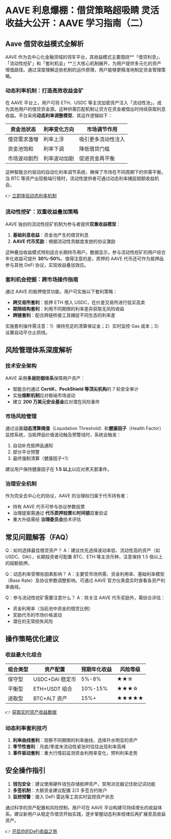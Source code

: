 # AAVE 利息爆棚：借贷策略超吸睛 灵活收益大公开：AAVE 学习指南（二）

## Aave 借贷收益模式全解析

AAVE 作为去中心化金融领域的领军平台，其收益模式主要围绕**「借贷利息」、「流动性挖矿」和「套利机会」**三大核心机制展开，为用户提供多元化的资产增值路径。通过深度理解这些机制的运作原理，用户能够更精准地制定资金管理策略。

### 动态利率机制：打造高效收益金矿

在 AAVE 平台上，用户可将 ETH、USDC 等主流加密资产注入「流动性池」，成为其他用户的借贷资金源。这种供需匹配机制让贷方在资金被借出时持续获取利息收益。平台采用**动态利率调整模型**，其运作逻辑如下：

| 资金池状态       | 利率变化方向 | 市场调节作用         |
|------------------|--------------|----------------------|
| 借贷需求激增     | 利率上浮     | 吸引更多流动性注入   |
| 资金池饱和       | 利率下调     | 降低借贷门槛         |
| 市场波动剧烈     | 利率波动加剧 | 促进资金再平衡       |

这种智能合约驱动的自动化利率调节系统，确保了市场在不同周期下的供需平衡。当 BTC 等资产出现极端行情时，流动性提供者可通过动态利率捕捉超额收益机会。

👉 [立即体验动态利率机制](https://bit.ly/okx_welcome)

### 流动性挖矿：双重收益叠加策略

AAVE 独创的流动性挖矿机制为参与者提供**双重收益模型**：
1. **基础利息收益**：资金池产生的借贷利息
2. **AAVE 代币奖励**：根据流动性贡献度发放的协议激励

这种叠加收益模式特别适合长期持币用户。数据显示，参与流动性挖矿的用户综合年化收益可提升 **30%-50%**。值得注意的是，质押的 AAVE 代币还可作为抵押品参与其他 DeFi 协议，实现收益叠加效应。

### 套利机会挖掘：跨市场操作指南

通过 AAVE 的抵押借贷功能，用户可实施以下套利策略：
- **跨交易所套利**：抵押 ETH 借入 USDC，在价差交易所进行低买高卖
- **期限结构套利**：利用不同期限的利率差异获取无风险收益
- **跨链套利**：配合跨链桥接工具捕捉不同生态的利率差

实施套利操作需注意：1）保持充足的清算保证金；2）实时监控 Gas 成本；3）设置自动平仓止损线。

## 风险管理体系深度解析

### 技术安全架构

AAVE 采用**多层防御体系**保障用户资产：
- 智能合约通过 **CertiK、PeckShield 等顶尖机构**的 7 轮安全审计
- 实施**熔断机制**应对极端市场波动
- 建立 **200 万美元安全基金**应对潜在风险事件

### 市场风险管理

通过设置**动态清算阈值**（Liquidation Threshold）和**健康因子**（Health Factor）监控系统，当抵押品价值波动触及预警线时，系统会触发：
1. 自动补充抵押品通知
2. 部分平仓预警
3. 最终强制清算（健康因子<1）

建议用户保持健康因子在 **1.5 以上**以应对黑天鹅事件。

### 治理安全机制

作为完全去中心化的协议，AAVE 的治理权归属于代币持有者：
- 持有 AAVE 代币可参与协议参数投票
- 治理提案需通过 **代币质押投票**和**时间锁**双重验证
- 重大升级需经 **治理委员会**技术评估

## 常见问题解答（FAQ）

Q：如何选择最佳借贷资产？
A：建议优先选择波动率低、流动性高的资产（如 USDC、DAI），长期投资者可配置 BTC、ETH 等主流币种，注意保持 1.5 倍以上的超额抵押。

Q：动态利率受哪些因素影响？
A：主要受市场供需、资金利用率、基础利率模型（Base Rate）及协议参数调整影响。可通过 AAVE 官方仪表盘实时查看各资产利率曲线。

Q：参与流动性挖矿需要注意什么？
A：除关注 AAVE 代币奖励外，需综合评估：
- 资金利用率（当前池中资金的借贷比例）
- 奖励代币的市场价格波动
- 潜在的无常损失风险

## 操作策略优化建议

### 收益最大化组合

| 组合类型   | 资产配置        | 预期年化收益 | 风险等级 |
|------------|-----------------|--------------|----------|
| 保守型     | USDC+DAI 稳定币 | 5%-8%        | ★★☆      |
| 平衡型     | ETH+USDT 组合   | 10%-15%      | ★★★☆     |
| 进取型     | BTC+ALT 资产    | 15%+         | ★★★★★    |

👉 [获取实时资产收益数据](https://bit.ly/okx_welcome)

### 动态利率套利技巧

1. **利率曲线套利**：观察不同期限的利率曲线，选择升水明显的资产
2. **季节性套利**：月底/季度末流动性紧张时往往出现利率高峰
3. **事件驱动套利**：重大行情前监测资金利用率变化，预判利率走势

## 安全操作指引

1. **钱包安全**：建议使用硬件钱包存储抵押资产，禁用浏览器记住助记词功能
2. **多签机制**：大额资金建议配置 2/3 多签合约账户
3. **监控预警**：接入 DeFi 雷达等工具实时监控资产状态

通过科学的资产配置和风险控制，用户可在 AAVE 平台构建可持续增长的收益体系。建议新用户从稳定币借贷开始实践，逐步掌握动态利率规律后再扩展至高收益资产。

👉 [开启你的DeFi收益之旅](https://bit.ly/okx_welcome)